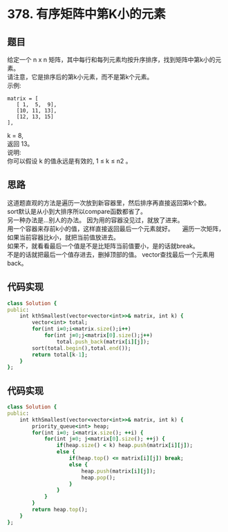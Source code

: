 # 378. 有序矩阵中第K小的元素
## 题目
给定一个 n x n 矩阵，其中每行和每列元素均按升序排序，找到矩阵中第k小的元素。       
请注意，它是排序后的第k小元素，而不是第k个元素。      
示例:      
```
matrix = [
   [ 1,  5,  9],
   [10, 11, 13],
   [12, 13, 15]
],
```
k = 8,        
返回 13。       
说明:       
你可以假设 k 的值永远是有效的, 1 ≤ k ≤ n2 。       
## 思路
这道题直观的方法是遍历一次放到新容器里，然后排序再直接返回第k个数。     
sort默认是从小到大排序所以compare函数都省了。      
另一种办法是…别人的办法。
因为用的容器没见过，就放了进来。    
用一个容器来存前k小的值，这样直接返回最后一个元素就好。     
遍历一次矩阵，如果当前容器比k小，就把当前值放进去。    
如果不，就看看最后一个值是不是比矩阵当前值要小，是的话就break。  
不是的话就把最后一个值存进去，删掉顶部的值。
vector查找最后一个元素用back。
## 代码实现
```ruby
class Solution {
public:
    int kthSmallest(vector<vector<int>>& matrix, int k) {
        vector<int> total;
        for(int i=0;i<matrix.size();i++)
            for(int j=0;j<matrix[0].size();j++)
                total.push_back(matrix[i][j]);
        sort(total.begin(),total.end());
        return total[k-1];
    }
};
```
## 代码实现
```ruby
class Solution {
public:
    int kthSmallest(vector<vector<int>>& matrix, int k) {
        priority_queue<int> heap;
        for(int i=0; i<matrix.size(); ++i) {
            for(int j=0; j<matrix[0].size(); ++j) {
                if(heap.size() < k) heap.push(matrix[i][j]);
                else {
                    if(heap.top() <= matrix[i][j]) break;
                    else {
                        heap.push(matrix[i][j]);
                        heap.pop();
                    }
                }
            }
        }
        return heap.top();
    }
};
```
